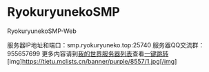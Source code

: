 # RyokuryunekoSMP
RyokuryunekoSMP-Web

服务器IP地址和端口：smp.ryokuryuneko.top:25740
服务器QQ交流群：955657699
更多内容请到[我的世界服务器列表](https://mclists.cn/)查看[一键跳转]([https://mclists.cn/](https://mclists.cn/server/8557.html)) 
[img]https://tietu.mclists.cn/banner/purple/8557/1.jpg[/img]
